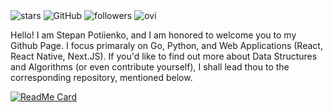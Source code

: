 <img src="https://img.shields.io/github/stars/stepanpotiienko?label=Stars" alt="stars">
<img alt="GitHub" src="https://img.shields.io/badge/dynamic/json?logo=github&label=GitHub+Followers&labelColor=282c34&color=181717&query=%24.data.totalSubs&url=https%3A%2F%2Fapi.spencerwoo.com%2Fsubstats%2F%3Fsource%3Dgithub%26queryKey%3Dstepanpotiienko&longCache=true"/>
<img alt="followers" title="Follow me on Github" src="https://img.shields.io/github/followers/stepanpotiienko?color=236ad3&style=for-the-badge&logo=github&label=Follow"/>
<img src="https://github-readme-stats.vercel.app/api/top-langs?username=stepanpotiienko&show_icons=true&locale=en&layout=compact&theme=chartreuse-dark" alt="ovi" />

Hello! I am Stepan Potiienko, and I am honored to welcome you to my Github Page. I focus primaraly on Go, Python, and Web Applications (React, React Native, Next.JS). 
If you'd like to find out more about Data Structures and Algorithms (or even contribute yourself), I shall lead thou to the corresponding repository, mentioned below.

[![ReadMe Card](https://github-readme-stats.vercel.app/api/pin/?username=StepanPotiienko&repo=data-structures-and-algorithms)](https://github.com/StepanPotiienko/data-structures-and-algorithms)
